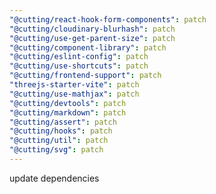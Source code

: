 ```yaml
---
"@cutting/react-hook-form-components": patch
"@cutting/cloudinary-blurhash": patch
"@cutting/use-get-parent-size": patch
"@cutting/component-library": patch
"@cutting/eslint-config": patch
"@cutting/use-shortcuts": patch
"@cutting/frontend-support": patch
"threejs-starter-vite": patch
"@cutting/use-mathjax": patch
"@cutting/devtools": patch
"@cutting/markdown": patch
"@cutting/assert": patch
"@cutting/hooks": patch
"@cutting/util": patch
"@cutting/svg": patch
---
```


update dependencies
